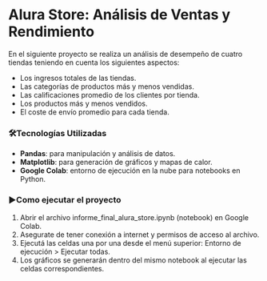 # Alura Store: Análisis de Ventas y Rendimiento
En el siguiente proyecto se realiza un análisis de desempeño de cuatro tiendas teniendo en cuenta los siguientes aspectos:
- Los ingresos totales de las tiendas.
- Las categorías de productos más y menos vendidas.
- Las calificaciones promedio de los clientes por tienda.
- Los productos más y menos vendidos.
- El coste de envío promedio para cada tienda.

### 🛠️Tecnologías Utilizadas
- **Pandas**: para manipulación y análisis de datos.
- **Matplotlib**: para generación de gráficos y mapas de calor.
- **Google Colab**: entorno de ejecución en la nube para notebooks en Python.

### ▶️Como ejecutar el proyecto

1. Abrir el archivo informe_final_alura_store.ipynb (notebook) en Google Colab.
2. Asegurate de tener conexión a internet y permisos de acceso al archivo.
3. Ejecutá las celdas una por una desde el menú superior: Entorno de ejecución > Ejecutar todas.
4. Los gráficos se generarán dentro del mismo notebook al ejecutar las celdas correspondientes.

